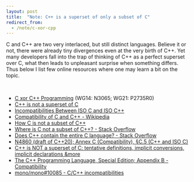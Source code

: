 ```yaml
---
layout: post
title:  "Note: C++ is a superset of only a subset of C"
redirect_from:
  - /note/c-xor-cpp
---
```


C and C++ are two very interlaced, but still distinct languages. Believe it or
not, there were already tiny divergences even at the very birth of C++. Yet many
developers fall into the trap of thinking of C++ as a perfect superset over C,
what then leads to unpleasant surprise when something differs. Thus below I list
few online resources where one may learn a bit on the topic.

&nbsp;

* [C xor C++ Programming](https://www.open-std.org/jtc1/sc22/wg14/www/docs/n3065.pdf) (WG14: N3065; WG21: P2735R0)
* [C++ is not a superset of C](https://mcla.ug/blog/cpp-is-not-a-superset-of-c.html)
* [Incompatibilities Between ISO C and ISO C++](http://david.tribble.com/text/cdiffs.htm)
* [Compatibility of C and C++ - Wikipedia](https://en.wikipedia.org/wiki/Compatibility_of_C_and_C%2B%2B)
* [How C is not a subset of C++](https://faehnri.ch/how-c-is-not-a-subset-of-cpp/)
* [Where is C not a subset of C++? - Stack Overflow](https://stackoverflow.com/q/1201593/10247460)
* [Does C++ contain the entire C language? - Stack Overflow](https://stackoverflow.com/a/31505447/10247460)
* [N4860 (draft of C++20); Annex C (Compatibility), §C.5 (C++ and ISO C)](https://isocpp.org/files/papers/N4860.pdf#section.C.5)
* [C++ is NOT a superset of C: tentative definitions, implicit conversions, implicit declarations &more](https://youtu.be/s3Cv0-U5bXc)
* [The C++ Programming Language, Special Edition; Appendix B - Compatibility](https://www.stroustrup.com/3rd_compat.pdf)
* [mono/mono#10085 - C/C++ incompatibilities](https://github.com/mono/mono/issues/10085)
